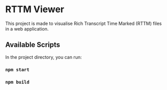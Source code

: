 # RTTM Viewer 

This project is made to visualise Rich Transcript Time Marked (RTTM) files in a web application.

## Available Scripts

In the project directory, you can run:

### `npm start`

### `npm build`